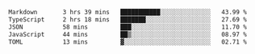 <!--START_SECTION:waka-->

```txt
Markdown       3 hrs 39 mins   ███████████░░░░░░░░░░░░░░   43.99 %
TypeScript     2 hrs 18 mins   ███████░░░░░░░░░░░░░░░░░░   27.69 %
JSON           58 mins         ███░░░░░░░░░░░░░░░░░░░░░░   11.70 %
JavaScript     44 mins         ██▒░░░░░░░░░░░░░░░░░░░░░░   08.97 %
TOML           13 mins         ▓░░░░░░░░░░░░░░░░░░░░░░░░   02.71 %
```

<!--END_SECTION:waka-->
